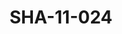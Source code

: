 ---
pid: SHA-11-024
title: SHA-11-024
language: en
collection: Sharhabil Ahmed
original_label: 
rights: Sharhabil Ahmed
location_of_original: Sharhabil Ahmed
photographer_or_studio: 
scanned_from: photograph 16.6 by 22.4
_date: 18/3/1966
location: Ethiopia, Bashuftu Military Airport
description: Reception of Harambe band at airport
additional_notes: 
permission_display: 'yes'
on_server: 'no'
on_website: 'no'
permalink: "/archive/en/sha-11-024.html"
layout: photo-page
---